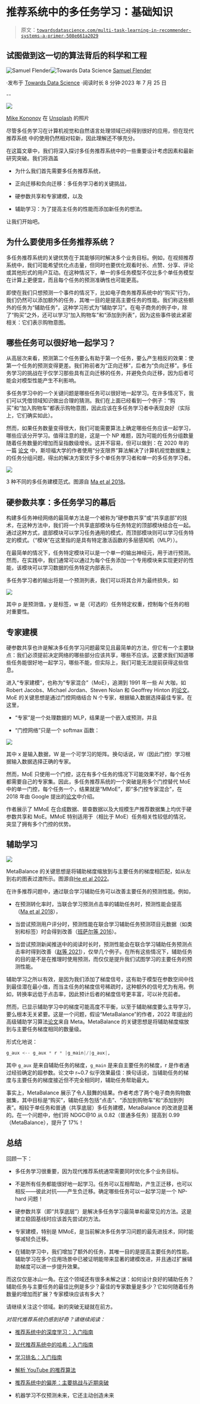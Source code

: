 # 推荐系统中的多任务学习：基础知识

> 原文：[`towardsdatascience.com/multi-task-learning-in-recommender-systems-a-primer-508e661a2029`](https://towardsdatascience.com/multi-task-learning-in-recommender-systems-a-primer-508e661a2029)

## 试图做到这一切的算法背后的科学和工程

[](https://medium.com/@samuel.flender?source=post_page-----508e661a2029--------------------------------)![Samuel Flender](https://medium.com/@samuel.flender?source=post_page-----508e661a2029--------------------------------)[](https://towardsdatascience.com/?source=post_page-----508e661a2029--------------------------------)![Towards Data Science](https://towardsdatascience.com/?source=post_page-----508e661a2029--------------------------------) [Samuel Flender](https://medium.com/@samuel.flender?source=post_page-----508e661a2029--------------------------------)

·发布于 [Towards Data Science](https://towardsdatascience.com/?source=post_page-----508e661a2029--------------------------------) ·阅读时长 8 分钟·2023 年 7 月 25 日

--

![](img/14dcc1089b980b3a39af30f387ebe796.png)

[Mike Kononov](https://unsplash.com/@mikofilm?utm_source=medium&utm_medium=referral) 在 [Unsplash](https://unsplash.com/?utm_source=medium&utm_medium=referral) 的照片

尽管多任务学习在计算机视觉和自然语言处理领域已经得到很好的应用，但在现代 推荐系统 中的使用仍然相对较新，因此理解还不够充分。

在这篇文章中，我们将深入探讨多任务推荐系统中的一些重要设计考虑因素和最新研究突破。我们将涵盖

+   为什么我们首先需要多任务推荐系统，

+   正向迁移和负向迁移：多任务学习者的关键挑战，

+   硬参数共享和专家建模，以及

+   辅助学习：为了提高主任务的性能而添加新任务的想法。

让我们开始吧。

## 为什么要使用多任务推荐系统？

多任务推荐系统的关键优势在于其能够同时解决多个业务目标。例如，在视频推荐系统中，我们可能希望优化点击量，但同时也要优化观看时长、点赞、分享、评论或其他形式的用户互动。在这种情况下，单一的多任务模型不仅比多个单任务模型在计算上更便宜，而且每个任务的预测准确性也可能更高。

即使在我们只想预测一个事件的情况下，比如电子商务推荐系统中的“购买”行为，我们仍然可以添加额外的任务，其唯一目的是提高主要任务的性能。我们称这些额外的任务为“辅助任务”，这种学习形式为“辅助学习”。在电子商务的例子中，除了“购买”之外，还可以学习“加入购物车”和“添加到列表”，因为这些事件彼此紧密相关：它们表示购物意图。

## 哪些任务可以很好地一起学习？

从高层次来看，预测第二个任务要么有助于第一个任务，要么产生相反的效果：使第一个任务的预测变得更差。我们称前者为“正向迁移”，后者为“负向迁移”。多任务学习的挑战在于仅学习那些具有正向迁移的任务，并避免负向迁移，因为后者可能会对模型性能产生不利影响。

多任务学习中的一个关键问题是哪些任务可以很好地一起学习。在许多情况下，我们可以凭借领域知识做出合理的猜测。我们在上面已经看到一个例子：“购买”和“加入购物车”都表示购物意图，因此应该在多任务学习者中表现良好（实际上，它们确实如此）。

然而，如果任务数量变得很大，我们可能需要算法上确定哪些任务应该一起学习，哪些应该分开学习。值得注意的是，这是一个 NP 难题，因为可能的任务分组数量随着任务数量的增加而呈指数级增长。这并不容易，但可以做到：在 2020 年的一篇 [论文](https://www.google.com/search?client=safari&rls=en&q=Which+Tasks+Should+Be+Learned+Together+in+Multi-task+Learning%3F&ie=UTF-8&oe=UTF-8) 中，斯坦福大学的作者使用“分支限界”算法解决了计算机视觉数据集上的任务分组问题，得出的解决方案优于多个单任务学习者和单一的多任务学习者。

![](img/44a1d96a0142deb474556d8877272549.png)

3 种不同的多任务建模范式。图源自 [Ma et al 2018](https://dl.acm.org/doi/pdf/10.1145/3219819.3220007)。

## 硬参数共享：多任务学习的幕后

构建多任务神经网络的最简单方法是一个被称为“硬参数共享”或“共享底部”的技术，在这种方法中，我们将一个共享底部模块与任务特定的顶部模块结合在一起。通过这种方式，底部模块可以学习任务通用的模式，而顶部模块则可以学习任务特定的模式。（“模块”在这里指的是具有特定激活函数的多层感知机（MLP））。

在最简单的情况下，任务特定模块可以是一个单一的输出神经元，用于进行预测。然而，在实践中，我们通常可以通过为每个任务添加一个专用模块来实现更好的性能，该模块可以学习数据的任务特定内部表示。

多任务学习者的输出将是一个预测列表，我们可以将其合并为最终损失，如

![](img/be7a7ca40e729ba6830d930fcdcf17d9.png)

其中 p 是预测值，y 是标签，w 是（可选的）任务特定权重，控制每个任务的相对重要性。

## 专家建模

硬参数共享也许是解决多任务学习问题最常见且最简单的方法，但它有一个主要缺点：我们必须提前决定网络的哪些部分应该共享，哪些不应该。这要求我们知道哪些任务能很好地一起学习，哪些不能，但实际上，我们可能无法提前获得这些信息。

进入“专家建模”，也称为“专家混合”（MoE），追溯到 1991 年一些 AI 大咖，如 Robert Jacobs、Michael Jordan、Steven Nolan 和 Geoffrey Hinton 的[论文](https://www.cs.toronto.edu/~hinton/absps/jjnh91.pdf)。MoE 的关键思想是通过门控网络结合 N 个专家，根据输入数据选择最佳专家。在这里，

+   “专家”是一个处理数据的 MLP，结果是一个嵌入或预测，并且

+   “门控网络”只是一个 softmax 函数：

![](img/fd228b1883eb57129a0e9dbceb2f367a.png)

其中 x 是输入数据，W 是一个可学习的矩阵。换句话说，W（因此门控）学习根据输入数据选择正确的专家。

然而，MoE 只使用一个门控，这在有多个任务的情况下可能效果不好，每个任务都需要自己的专家集。因此，多任务推荐系统的一个突破是用多个门控替代 MoE 中的单一门控，每个任务一个，结果就是“MMoE”，即“多门控专家混合”，在 2018 年由 Google 提出的[论文](https://dl.acm.org/doi/pdf/10.1145/3219819.3220007)中介绍。

作者展示了 MMoE 在合成数据、普查数据以及大规模生产推荐数据集上均优于硬参数共享和 MoE。MMoE 特别适用于（相比于 MoE）任务相关性较低的情况，突显了拥有多个门控的优势。

## 辅助学习

![](img/be210010812e4882cab810fdf7ad6c4a.png)

MetaBalance 的关键思想是将辅助梯度缩放到与主要任务的梯度相匹配，如从左到右的图表过渡所示。图源自[He et al 2022](https://arxiv.org/abs/2203.06801)。

在许多推荐问题中，通过联合学习辅助任务可以改善主要任务的预测性能。例如，

+   在预测转化率时，当联合学习预测点击率的辅助任务时，预测性能会提高（[Ma et al 2018](https://dl.acm.org/doi/10.1145/3209978.3210104)），

+   当尝试预测用户评分时，预测性能在联合学习辅助任务预测项目元数据（如类别和标签）时会得到改善（[班萨尔等 2016](https://arxiv.org/abs/1609.02116)）。

+   当尝试预测新闻推送中的阅读时长时，预测性能会在联合学习辅助任务预测点击率时得到改善（[赵等 2021](https://arxiv.org/pdf/2102.07142.pdf)），仅举几个例子。在所有这些情况下，辅助任务的目的是不是在推理时使用预测，而仅仅是提升我们试图学习的主要任务的预测性能。

辅助学习之所以有效，是因为我们添加了梯度信号，这有助于模型在参数空间中找到最佳潜在最小值，而当主任务的梯度信号稀疏时，这种额外的信号尤为有用。例如，转换率远低于点击率，因此预计后者的梯度信号更丰富，可以补充前者。

然而，已显示辅助学习中的梯度可能高度不平衡，以至于辅助梯度要么主导学习，要么根本无关紧要。这是一个问题，假设“MetaBalance”的作者，2022 年提出的高级辅助学习算法[论文](https://arxiv.org/abs/2203.06801)来自 Meta。MetaBalance 的关键思想是将辅助梯度缩放到与主要任务梯度相同的数量级。

形式化地说：

```py
g_aux <-- g_aux * r * |g_main|/|g_aux|,
```

其中 `g_aux` 是来自辅助任务的梯度，`g_main` 是来自主要任务的梯度，r 是作者通过经验确定的超参数。论文中 r~0.7 似乎效果最佳：换句话说，当辅助任务的梯度与主要任务的梯度接近但不完全相同时，辅助任务帮助最大。

事实上，MetaBalance 展示了令人鼓舞的结果。作者考虑了两个电子商务购物数据集，其中目标是“购买”，辅助任务包括“点击”、“添加到购物车”和“添加到列表”。相较于单任务和普通（共享底层）多任务建模，MetaBalance 的改进是显著的。在一个问题中，他们将 NDGC@10 从 0.82（普通多任务）提高到 0.99（MetaBalance），提升了 17%！

## 总结

回顾一下：

+   多任务学习很重要，因为现代推荐系统通常需要同时优化多个业务目标。

+   不是所有任务都能很好地一起学习。任务可以互相帮助，产生正迁移，也可以相反——彼此对抗——产生负迁移。确定哪些任务可以一起学习是一个 NP-hard 问题！

+   硬参数共享（即“共享底层”）是解决多任务学习最简单和最常见的方法。这是建立稳固基线时应该首先尝试的方法。

+   专家建模，特别是 MMoE，是当前解决多任务学习问题的最先进技术，同时能够减轻负迁移。

+   在辅助学习中，我们增加了额外的任务，其唯一目的是提高主要任务的性能。辅助学习在多个应用场景中已被证明能带来显著的建模改进，并且通过扩展辅助梯度可以进一步提升效果。

而这仅仅是冰山一角。在这个领域还有很多未解之谜：如何设计良好的辅助任务？辅助任务与主要任务的最佳比例是多少？最佳的专家数量是多少？它如何随着任务数量的增加而扩展？专家模块应该有多大？

请继续关注这个领域。新的突破无疑就在前方。

*对现代推荐系统仍感到好奇？请继续阅读：*

+   [推荐系统中的深度学习：入门指南](https://medium.com/towards-data-science/deep-learning-in-recommender-systems-a-primer-96e4b07b54ca)

+   [现代推荐系统中的哈希：入门指南](https://medium.com/towards-data-science/hashing-in-modern-recommender-systems-a-primer-9c6b2cf4497a)

+   [学习排名：入门指南](https://medium.com/towards-data-science/learning-to-rank-a-primer-40d2ff9960af)

+   [解析 YouTube 的推荐算法](https://medium.com/towards-data-science/breaking-down-youtubes-recommendation-algorithm-94aa3aa066c6)

+   [推荐系统中的偏差：主要挑战与近期突破](https://medium.com/towards-data-science/biases-in-recommender-systems-top-challenges-and-recent-breakthroughs-edcda59d30bf)

+   机器学习不仅预测未来，它还主动创造未来
